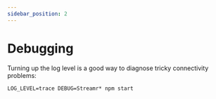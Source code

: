 ```yaml
---
sidebar_position: 2
---
```


# Debugging
Turning up the log level is a good way to diagnose tricky connectivity problems:

```shell
LOG_LEVEL=trace DEBUG=Streamr* npm start
```